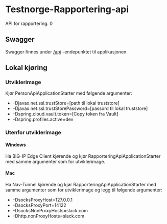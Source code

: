# Testnorge-Rapportering-api
API for rapportering.
0
## Swagger
Swagger finnes under [/api](https://testnorge-rapportering-api.nais.preprod.local/api) -endepunktet til applikasjonen.
 
## Lokal kjøring
  
### Utviklerimage
Kjør PersonApiApplicationStarter med følgende argumenter:
 - -Djavax.net.ssl.trustStore=[path til lokal truststore]
 - -Djavax.net.ssl.trustStorePassword=[passord til lokal truststore]
 - -Dspring.cloud.vault.token=[Copy token fra Vault]
 - -Dspring.profiles.active=dev
   
### Utenfor utviklerimage
   
#### Windows
Ha BIG-IP Edge Client kjørende og kjør RapporteringApiApplicationStarter med samme argumenter som for utviklerimage.
   
#### Mac
Ha Nav-Tunnel kjørende og kjør RapporteringApiApplicationStarter med samme argumenter som for utviklerimage og legg til følgende argumenter:
- -DsocksProxyHost=127.0.0.1
- -DsocksProxyPort=14122
- -DsocksNonProxyHosts=slack.com
- -Dhttp.nonProxyHosts=slack.com